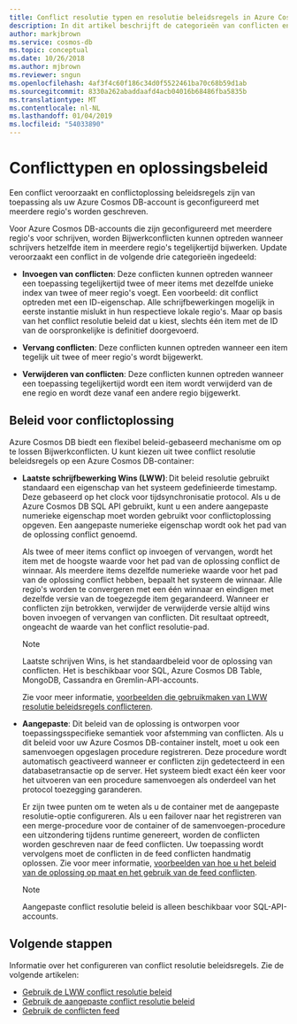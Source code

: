 ```yaml
---
title: Conflict resolutie typen en resolutie beleidsregels in Azure Cosmos DB
description: In dit artikel beschrijft de categorieën van conflicten en het conflict resolutie beleidsregels in Azure Cosmos DB.
author: markjbrown
ms.service: cosmos-db
ms.topic: conceptual
ms.date: 10/26/2018
ms.author: mjbrown
ms.reviewer: sngun
ms.openlocfilehash: 4af3f4c60f186c34d0f5522461ba70c68b59d1ab
ms.sourcegitcommit: 8330a262abaddaafd4acb04016b68486fba5835b
ms.translationtype: MT
ms.contentlocale: nl-NL
ms.lasthandoff: 01/04/2019
ms.locfileid: "54033890"
---
```

# <a name="conflict-types-and-resolution-policies"></a>Conflicttypen en oplossingsbeleid

Een conflict veroorzaakt en conflictoplossing beleidsregels zijn van toepassing als uw Azure Cosmos DB-account is geconfigureerd met meerdere regio's worden geschreven.

Voor Azure Cosmos DB-accounts die zijn geconfigureerd met meerdere regio's voor schrijven, worden Bijwerkconflicten kunnen optreden wanneer schrijvers hetzelfde item in meerdere regio's tegelijkertijd bijwerken. Update veroorzaakt een conflict in de volgende drie categorieën ingedeeld:

* **Invoegen van conflicten**: Deze conflicten kunnen optreden wanneer een toepassing tegelijkertijd twee of meer items met dezelfde unieke index van twee of meer regio's voegt. Een voorbeeld: dit conflict optreden met een ID-eigenschap. Alle schrijfbewerkingen mogelijk in eerste instantie mislukt in hun respectieve lokale regio's. Maar op basis van het conflict resolutie beleid dat u kiest, slechts één item met de ID van de oorspronkelijke is definitief doorgevoerd.

* **Vervang conflicten**: Deze conflicten kunnen optreden wanneer een item tegelijk uit twee of meer regio's wordt bijgewerkt.

* **Verwijderen van conflicten**: Deze conflicten kunnen optreden wanneer een toepassing tegelijkertijd wordt een item wordt verwijderd van de ene regio en wordt deze vanaf een andere regio bijgewerkt.

## <a name="conflict-resolution-policies"></a>Beleid voor conflictoplossing

Azure Cosmos DB biedt een flexibel beleid-gebaseerd mechanisme om op te lossen Bijwerkconflicten. U kunt kiezen uit twee conflict resolutie beleidsregels op een Azure Cosmos DB-container:

- **Laatste schrijfbewerking Wins (LWW)**: Dit beleid resolutie gebruikt standaard een eigenschap van het systeem gedefinieerde timestamp. Deze gebaseerd op het clock voor tijdsynchronisatie protocol. Als u de Azure Cosmos DB SQL API gebruikt, kunt u een andere aangepaste numerieke eigenschap moet worden gebruikt voor conflictoplossing opgeven. Een aangepaste numerieke eigenschap wordt ook het pad van de oplossing conflict genoemd. 

  Als twee of meer items conflict op invoegen of vervangen, wordt het item met de hoogste waarde voor het pad van de oplossing conflict de winnaar. Als meerdere items dezelfde numerieke waarde voor het pad van de oplossing conflict hebben, bepaalt het systeem de winnaar. Alle regio's worden te convergeren met een één winnaar en eindigen met dezelfde versie van de toegezegde item gegarandeerd. Wanneer er conflicten zijn betrokken, verwijder de verwijderde versie altijd wins boven invoegen of vervangen van conflicten. Dit resultaat optreedt, ongeacht de waarde van het conflict resolutie-pad.

  > [!NOTE]
  > Laatste schrijven Wins, is het standaardbeleid voor de oplossing van conflicten. Het is beschikbaar voor SQL, Azure Cosmos DB Table, MongoDB, Cassandra en Gremlin-API-accounts.

  Zie voor meer informatie, [voorbeelden die gebruikmaken van LWW resolutie beleidsregels conflicteren](how-to-manage-conflicts.md#create-a-last-writer-wins-conflict-resolution-policy).

- **Aangepaste**: Dit beleid van de oplossing is ontworpen voor toepassingsspecifieke semantiek voor afstemming van conflicten. Als u dit beleid voor uw Azure Cosmos DB-container instelt, moet u ook een samenvoegen opgeslagen procedure registreren. Deze procedure wordt automatisch geactiveerd wanneer er conflicten zijn gedetecteerd in een databasetransactie op de server. Het systeem biedt exact één keer voor het uitvoeren van een procedure samenvoegen als onderdeel van het protocol toezegging garanderen.  

  Er zijn twee punten om te weten als u de container met de aangepaste resolutie-optie configureren. Als u een failover naar het registreren van een merge-procedure voor de container of de samenvoegen-procedure een uitzondering tijdens runtime genereert, worden de conflicten worden geschreven naar de feed conflicten. Uw toepassing wordt vervolgens moet de conflicten in de feed conflicten handmatig oplossen. Zie voor meer informatie, [voorbeelden van hoe u het beleid van de oplossing op maat en het gebruik van de feed conflicten](how-to-manage-conflicts.md#create-a-last-writer-wins-conflict-resolution-policy).

  > [!NOTE]
  > Aangepaste conflict resolutie beleid is alleen beschikbaar voor SQL-API-accounts.

## <a name="next-steps"></a>Volgende stappen

Informatie over het configureren van conflict resolutie beleidsregels. Zie de volgende artikelen:

* [Gebruik de LWW conflict resolutie beleid](how-to-manage-conflicts.md#create-a-last-writer-wins-conflict-resolution-policy)
* [Gebruik de aangepaste conflict resolutie beleid](how-to-manage-conflicts.md#create-a-last-writer-wins-conflict-resolution-policy)
* [Gebruik de conflicten feed](how-to-manage-conflicts.md#read-from-conflict-feed)
